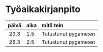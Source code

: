 # Työaikakirjanpito

| **päivä** | **aika** | **mitä tein**  |
| :----:|:-----| :-----|
| 23.3 | 1.5    | Tutustunut pygame:en |
| 28.3 | 2.5    | Tutustunut pygame:en |

